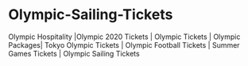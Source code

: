 # Olympic-Sailing-Tickets
Olympic Hospitality |Olympic 2020 Tickets | Olympic Tickets | Olympic Packages| Tokyo Olympic Tickets | Olympic Football Tickets | Summer Games Tickets | Olympic Sailing Tickets
